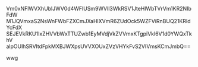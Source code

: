 Vm0xNFlWVXhUblJWV0d4WFlUSm9WVll3WkRSV1JteHlWbTVrVm1KR2NIbFdW
M1JQVmxaS2NsWnFWbFZXCmJXaHlXVmR6ZUdOck5WZFViRnBUQ21KRldYcFdX
SEJEVkRKU1IxZHVVbWxTTUZwb1EyMVdjVkZVVmxKTgpiVkl6V1d0YWQxTkhV
alpOUlhSRVltdFpkMXBJWXpsUVVXOUxZVzVHYkFvS2VIVmsKCmJmbQ==

wwg